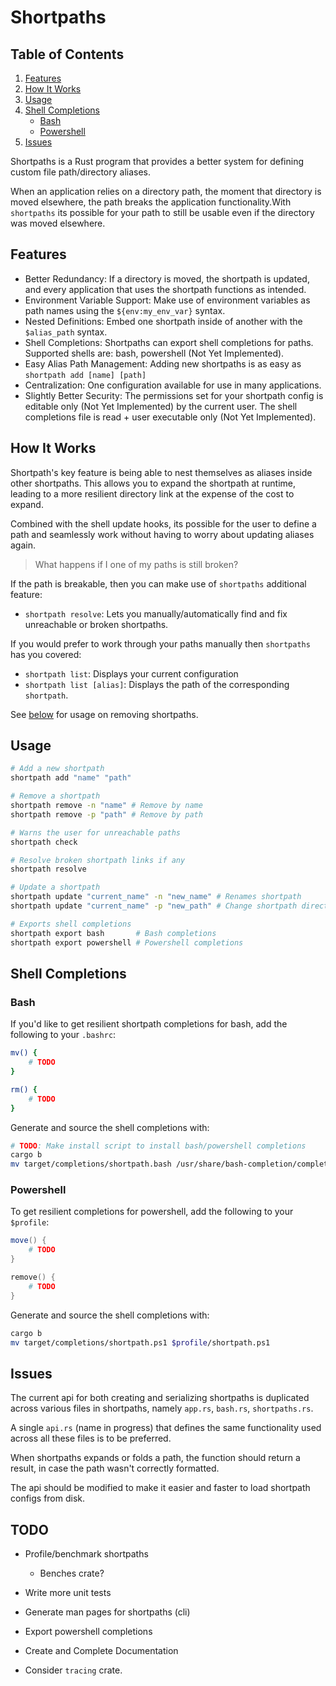 # Shortpaths

## Table of Contents
1. [Features](#features)
2. [How It Works](#how-it-works)
3. [Usage](#usage)
4. [Shell Completions](#shell-completions)
    - [Bash](#bash)
    - [Powershell](#powershell)
5. [Issues](#issues)

Shortpaths is a Rust program that provides a better system for defining custom file path/directory aliases.

When an application relies on a directory path, the moment that directory is moved elsewhere,
the path breaks the application functionality.With `shortpaths` its possible for your
path to still be usable even if the directory was moved elsewhere.

## Features

- Better Redundancy: If a directory is moved, the shortpath is updated, and every application that uses the shortpath functions as intended.
- Environment Variable Support: Make use of environment variables as path names using the `${env:my_env_var}` syntax.
- Nested Definitions: Embed one shortpath inside of another with the `$alias_path` syntax.
- Shell Completions: Shortpaths can export shell completions for paths. Supported shells are: bash, powershell (Not Yet Implemented).
- Easy Alias Path Management: Adding new shortpaths is as easy as `shortpath add [name] [path]`
- Centralization: One configuration available for use in many applications.
- Slightly Better Security: The permissions set for your shortpath config is editable only (Not Yet Implemented) by the current user.
    The shell completions file is read + user executable only (Not Yet Implemented).

## How It Works

Shortpath's key feature is being able to nest themselves as aliases inside other shortpaths.
This allows you to expand the shortpath at runtime, leading to a more resilient directory link
at the expense of the cost to expand.

Combined with the shell update hooks, its possible for the user to define a path and seamlessly
work without having to worry about updating aliases again.

> What happens if I one of my paths is still broken?

If the path is breakable, then you can make use of `shortpaths` additional feature:
- `shortpath resolve`: Lets you manually/automatically find and fix unreachable or broken shortpaths.

If you would prefer to work through your paths manually then `shortpaths` has you covered:
- `shortpath list`: Displays your current configuration
- `shortpath list [alias]`: Displays the path of the corresponding `shortpath`.

See [below](#usage) for usage on removing shortpaths.

## Usage

```bash
# Add a new shortpath
shortpath add "name" "path"

# Remove a shortpath
shortpath remove -n "name" # Remove by name
shortpath remove -p "path" # Remove by path

# Warns the user for unreachable paths
shortpath check

# Resolve broken shortpath links if any
shortpath resolve

# Update a shortpath
shortpath update "current_name" -n "new_name" # Renames shortpath
shortpath update "current_name" -p "new_path" # Change shortpath directory

# Exports shell completions
shortpath export bash       # Bash completions
shortpath export powershell # Powershell completions
```

## Shell Completions

### Bash

If you'd like to get resilient shortpath completions for bash, add the following to your `.bashrc`:

```bash
mv() {
    # TODO
}

rm() {
    # TODO
}
```

Generate and source the shell completions with:

```bash
# TODO: Make install script to install bash/powershell completions
cargo b
mv target/completions/shortpath.bash /usr/share/bash-completion/completions
```

### Powershell

To get resilient completions for powershell, add the following to your `$profile`:

```ps1
move() {
    # TODO
}

remove() {
    # TODO
}
```

Generate and source the shell completions with:

```bash
cargo b
mv target/completions/shortpath.ps1 $profile/shortpath.ps1
```

## Issues

The current api for both creating and serializing shortpaths is duplicated
across various files in shortpaths, namely `app.rs`, `bash.rs`, `shortpaths.rs`.

A single `api.rs` (name in progress) that defines the same functionality used across
all these files is to be preferred.

When shortpaths expands or folds a path, the function should return a result, in case the path wasn't correctly formatted.

The api should be modified to make it easier and faster to load shortpath configs from disk.

## TODO

- Profile/benchmark shortpaths
    - Benches crate?
- Write more unit tests
- Generate man pages for shortpaths (cli)
- Export powershell completions
- Create and Complete Documentation

- Consider `tracing` crate.
